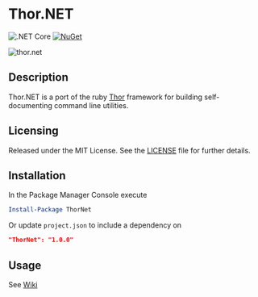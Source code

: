 # Thor.NET

![.NET Core](https://github.com/joncloud/thor_net/workflows/.NET%20Core/badge.svg)
[![NuGet](https://img.shields.io/nuget/v/ThorNet.svg)](https://www.nuget.org/packages/ThorNet/)

<img src="https://raw.githubusercontent.com/joncloud/thor_net/master/nuget.png" alt="thor.net" />

## Description
Thor.NET is a port of the ruby [Thor][] framework for building self-documenting command line utilities.

[Thor]: http://whatisthor.com/

## Licensing
Released under the MIT License.  See the [LICENSE][] file for further details.

[license]: LICENSE.md

## Installation
In the Package Manager Console execute

```powershell
Install-Package ThorNet
```

Or update `project.json` to include a dependency on

```json
"ThorNet": "1.0.0"
```

## Usage
See [Wiki][]

[Wiki]: https://github.com/joncloud/thor_net/wiki/Usage
